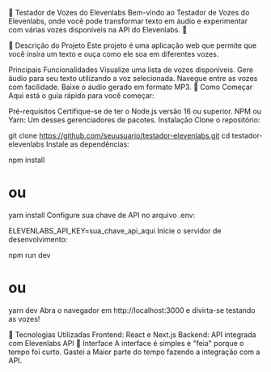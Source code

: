🎤 Testador de Vozes do Elevenlabs
Bem-vindo ao Testador de Vozes do Elevenlabs, onde você pode transformar texto em áudio e experimentar com várias vozes disponíveis na API do Elevenlabs. 🚀

📝 Descrição do Projeto
Este projeto é uma aplicação web que permite que você insira um texto e ouça como ele soa em diferentes vozes.

Principais Funcionalidades
Visualize uma lista de vozes disponíveis.
Gere áudio para seu texto utilizando a voz selecionada.
Navegue entre as vozes com facilidade.
Baixe o áudio gerado em formato MP3.
🚀 Como Começar
Aqui está o guia rápido para você começar:

Pré-requisitos
Certifique-se de ter o Node.js versão 16 ou superior.
NPM ou Yarn: Um desses gerenciadores de pacotes.
Instalação
Clone o repositório:

git clone https://github.com/seuusuario/testador-elevenlabs.git
cd testador-elevenlabs
Instale as dependências:

npm install
# ou
yarn install
Configure sua chave de API no arquivo .env:

ELEVENLABS_API_KEY=sua_chave_api_aqui
Inicie o servidor de desenvolvimento:

npm run dev
# ou
yarn dev
Abra o navegador em http://localhost:3000 e divirta-se testando as vozes!

🤖 Tecnologias Utilizadas
Frontend: React e Next.js
Backend: API integrada com Elevenlabs API
🎨 Interface
A interface é simples e "feia" porque o tempo foi curto. Gastei a Maior parte do tempo fazendo a integração com a API.
